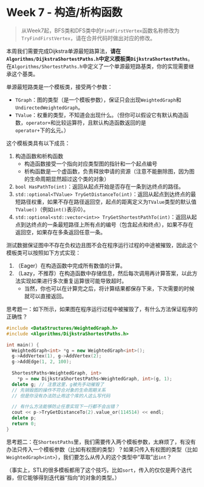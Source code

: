 # Week 7 - 构造/析构函数

> 从Week7起，BFS类和DFS类中的`FindFirstVertex`函数名称修改为`TryFindFirstVertex`，请在合并代码时做出对应的修改。

本周我们需要完成Dijkstra单源最短路算法，**请在`Algorithms/DijkstraShortestPaths.h`中定义模板类`DijkstraShortestPaths`**。在`Algorithms/ShortestPaths.h`中定义了一个单源最短路基类，你的实现需要继承这个基类。

单源最短路类是一个模板类，接受两个参数：

- `TGraph`：图的类型（是一个模板参数），保证只会出现`WeightedGraph`和`UndirectedWeightedGraph`。
- `TValue`：权重的类型，不知道会出现什么。（但你可以假设它有默认构造函数，`operator+`和比较运算符，且默认构造函数返回的是`operator+`下的幺元。）

这个模板类具有以下成员：

1. 构造函数和析构函数
   - 构造函数接受一个指向对应类型图的指针和一个起点编号
   - 析构函数是一个虚函数，负责释放申请的资源（注意不能删除图，因为图的生命周期显然超过这个类的对象）
2. `bool HasPathTo(int)`：返回从起点开始是否存在一条到达终点的路径。
3. `std::optional<TValue> TryGetDistanceTo(int)`：返回从起点到达终点的最短路径权重，如果不存在路径返回空，起点的距离定义为`TValue`类型的默认值`TValue()`（例如`int()`表示0）。
4. `std::optional<std::vector<int>> TryGetShortestPathTo(int)`：返回从起点到达终点的一条最短路径上所有点的编号（包含起点和终点），如果不存在返回空，如果存在多条返回任意一条。

测试数据保证图中不存在负权边且图不会在程序运行过程的中途被摧毁，因此这个模板类可以按照如下方式实现：

1. （Eager）在构造函数中完成所有数值的计算。
2. （Lazy，不推荐）在构造函数中存储信息，然后每次调用再计算答案，以此方法实现如果进行多次重复运算很可能导致超时。
    - 当然，你也可以在计算完之后，将计算结果都保存下来，下次需要的时候就可以直接返回。

思考题一：如下所示，如果图在程序运行过程中被摧毁了，有什么方法保证程序的正确性？

```c++
#include <DataStructures/WeightedGraph.h>
#include <Algorithms/DijkstraShortestPaths.h>

int main() {
  WeightedGraph<int> *g = new WeightedGraph<int>();
  g->AddVertex(1), g->AddVertex(2);
  g->AddEdge(1, 2, 100);
  
  ShortestPaths<WeightedGraph, int>
    *p = new DijkstraShortestPaths<WeightedGraph, int>(g, 1);
  delete g; // 注意这里，g被先手动摧毁了
  // 先销毁图的操作不符合对象的生命周期关系
  // 但是你没有办法防止用这个库的人这么写代码

  // 有什么方法能够防止任意实现下一行都不会出错？
  cout << p->TryGetDistanceTo(2).value_or(114514) << endl;
  delete p;
  return 0;
}
```

思考题二：在`ShortestPaths`里，我们需要传入两个模板参数，太麻烦了，有没有办法只传入一个模板参数（比如有权图的类型）？如果只传入有权图的类型（比如`WeightedGraph<int>`），我们要怎么从传入的这个类型中“萃取”出`int`？

（事实上，STL的很多模板都用了这个技巧，比如`sort`，传入的仅仅是两个迭代器，但它能够得到迭代器“指向”的对象的类型。）